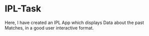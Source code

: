 # IPL-Task
Here, I have created an IPL App which displays Data about the past Matches, in a good user interactive format.
